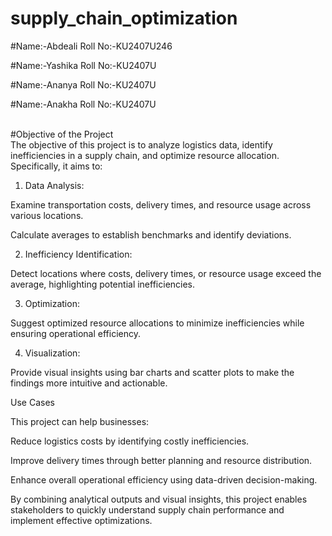 # supply_chain_optimization
#Name:-Abdeali
Roll No:-KU2407U246

#Name:-Yashika
Roll No:-KU2407U

#Name:-Ananya
Roll No:-KU2407U

#Name:-Anakha
Roll No:-KU2407U

<br>
#Objective of the Project
<br>
The objective of this project is to analyze logistics data, identify inefficiencies in a supply chain, and optimize resource allocation. Specifically, it aims to:

1. Data Analysis:

Examine transportation costs, delivery times, and resource usage across various locations.

Calculate averages to establish benchmarks and identify deviations.



2. Inefficiency Identification:

Detect locations where costs, delivery times, or resource usage exceed the average, highlighting potential inefficiencies.



3. Optimization:

Suggest optimized resource allocations to minimize inefficiencies while ensuring operational efficiency.



4. Visualization:

Provide visual insights using bar charts and scatter plots to make the findings more intuitive and actionable.




Use Cases

This project can help businesses:

Reduce logistics costs by identifying costly inefficiencies.

Improve delivery times through better planning and resource distribution.

Enhance overall operational efficiency using data-driven decision-making.


By combining analytical outputs and visual insights, this project enables stakeholders to quickly understand supply chain performance and implement effective optimizations.
